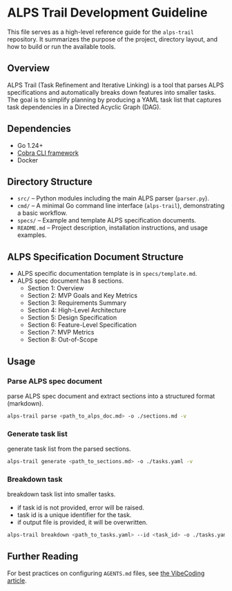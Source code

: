 # ALPS Trail Development Guideline

This file serves as a high-level reference guide for the `alps-trail` repository.
It summarizes the purpose of the project, directory layout, and how to build or run the available tools.

## Overview

ALPS Trail (Task Refinement and Iterative Linking) is a tool that parses ALPS specifications and automatically breaks down features into smaller tasks.
The goal is to simplify planning by producing a YAML task list that captures task dependencies in a Directed Acyclic Graph (DAG).

## Dependencies

- Go 1.24+
- [Cobra CLI framework](https://github.com/spf13/cobra)
- Docker

## Directory Structure

- `src/` – Python modules including the main ALPS parser (`parser.py`).
- `cmd/` – A minimal Go command line interface (`alps-trail`), demonstrating a basic workflow.
- `specs/` – Example and template ALPS specification documents.
- `README.md` – Project description, installation instructions, and usage examples.

## ALPS Specification Document Structure

- ALPS specific documentation template is in `specs/template.md`.
- ALPS spec document has 8 sections.
  - Section 1: Overview
  - Section 2: MVP Goals and Key Metrics
  - Section 3: Requirements Summary
  - Section 4: High-Level Architecture
  - Section 5: Design Specification
  - Section 6: Feature-Level Specification
  - Section 7: MVP Metrics
  - Section 8: Out-of-Scope

## Usage

### Parse ALPS spec document

parse ALPS spec document and extract sections into a structured format (markdown).

```bash
alps-trail parse <path_to_alps_doc.md> -o ./sections.md -v
```

### Generate task list

generate task list from the parsed sections.

```bash
alps-trail generate <path_to_sections.md> -o ./tasks.yaml -v
```

### Breakdown task

breakdown task list into smaller tasks.
- if task id is not provided, error will be raised.
- task id is a unique identifier for the task.
- if output file is provided, it will be overwritten.

```bash
alps-trail breakdown <path_to_tasks.yaml> --id <task_id> -o ./tasks.yaml -v
```

## Further Reading

For best practices on configuring `AGENTS.md` files, see [the VibeCoding article](https://www.vibecoding.com/2025/06/05/how-to-configure-agents-md-files-to-supercharge-your-codex-ai-agent-performance/).

